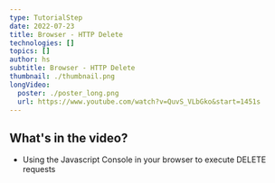 ```yaml
---
type: TutorialStep
date: 2022-07-23
title: Browser - HTTP Delete
technologies: []
topics: []
author: hs
subtitle: Browser - HTTP Delete
thumbnail: ./thumbnail.png
longVideo:
  poster: ./poster_long.png
  url: https://www.youtube.com/watch?v=QuvS_VLbGko&start=1451s
---
```


## What's in the video?

* Using the Javascript Console in your browser to execute DELETE requests